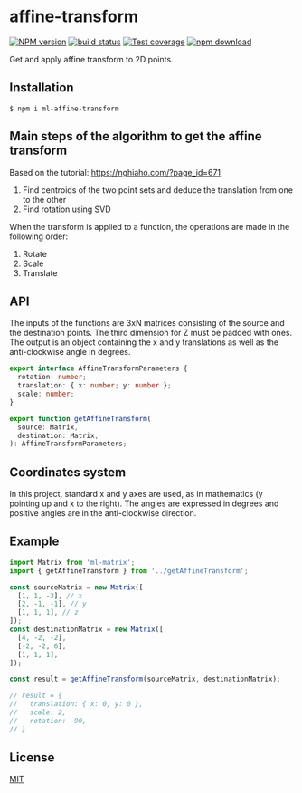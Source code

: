 # affine-transform

[![NPM version][npm-image]][npm-url]
[![build status][ci-image]][ci-url]
[![Test coverage][codecov-image]][codecov-url]
[![npm download][download-image]][download-url]

Get and apply affine transform to 2D points.

## Installation

`$ npm i ml-affine-transform`

## Main steps of the algorithm to get the affine transform

Based on the tutorial: https://nghiaho.com/?page_id=671

1. Find centroids of the two point sets and deduce the translation from one to the other
2. Find rotation using SVD

When the transform is applied to a function, the operations are made in the following order:

1. Rotate
2. Scale
3. Translate

## API

The inputs of the functions are 3xN matrices consisting of the source and the destination points. The third dimension for Z must be padded with ones. The output is an object containing the x and y translations as well as the anti-clockwise angle in degrees.

```ts
export interface AffineTransformParameters {
  rotation: number;
  translation: { x: number; y: number };
  scale: number;
}

export function getAffineTransform(
  source: Matrix,
  destination: Matrix,
): AffineTransformParameters;
```

## Coordinates system

In this project, standard x and y axes are used, as in mathematics (y pointing up and x to the right). The angles are expressed in degrees and positive angles are in the anti-clockwise direction.

## Example

```js
import Matrix from 'ml-matrix';
import { getAffineTransform } from '../getAffineTransform';

const sourceMatrix = new Matrix([
  [1, 1, -3], // x
  [2, -1, -1], // y
  [1, 1, 1], // z
]);
const destinationMatrix = new Matrix([
  [4, -2, -2],
  [-2, -2, 6],
  [1, 1, 1],
]);

const result = getAffineTransform(sourceMatrix, destinationMatrix);

// result = {
//   translation: { x: 0, y: 0 },
//   scale: 2,
//   rotation: -90,
// }
```

## License

[MIT](./LICENSE)

[npm-image]: https://img.shields.io/npm/v/ml-affine-transform.svg
[npm-url]: https://www.npmjs.com/package/ml-affine-transform
[ci-image]: https://github.com/mljs/affine-transform/workflows/Node.js%20CI/badge.svg?branch=main
[ci-url]: https://github.com/mljs/affine-transform/actions?query=workflow%3A%22Node.js+CI%22
[codecov-image]: https://img.shields.io/codecov/c/github/mljs/affine-transform.svg
[codecov-url]: https://codecov.io/gh/mljs/affine-transform
[download-image]: https://img.shields.io/npm/dm/ml-affine-transform.svg
[download-url]: https://www.npmjs.com/package/ml-affine-transform
